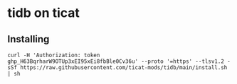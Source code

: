 # tidb on ticat

## Installing
```
curl -H 'Authorization: token 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' --proto '=https' --tlsv1.2 -sSf https://raw.githubusercontent.com/ticat-mods/tidb/main/install.sh | sh
```
